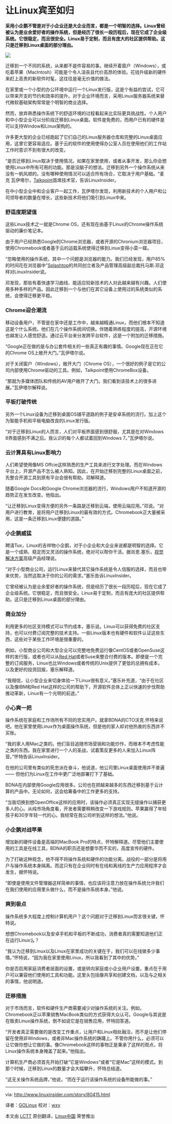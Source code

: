 让Linux宾至如归
================================================================================
**采用小企鹅不管是对于小企业还是大企业而言，都是一个明智的选择。Linux曾经被认为是业余爱好者的操作系统，但是经历了很长一段历程后，现在它成了企业级系统。它很稳定，而且很安全。Linux易于定制，而且有庞大的社区提供帮助。这只是迁移到Linux桌面的部分理由。**

![](http://www.linuxinsider.com/images/rw979454/linux-migration.jpg)

迁移到一个不同的系统，从来都不是件容易的事。继续开着窗户（Windows），或吃着苹果（MacIntosh）可能是个令人沮丧且代价高昂的体验。花钱升级新的硬件来赶上高贵的新软件时髦，这往往是毫无价值的做法。

在家里或一个小型的办公环境中运行一个Linux发行版，这是个有益的尝试，它可以带来开支的节约和效率的提升。对于企业环境而言，采用Linux服务器系统来替代微软基础架构常常是个明智的商业选择。

然而，放弃熟悉操作系统下的舒适环境的过程看起来比实际更具挑战性。个人用户和中小型企业可以分阶段迁移到Linux桌面。软件是免费的，而用户已有的硬件是可以支持Window和Linux架构的。

许多更大型的企业已经跑起了它们自己的Linux服务器仓库和完整的Linux桌面应用，这里它更容易适应。基于云的软件的使用使得办公室人员在使用他们的工作站工作时意识不到有很大的改变。

“是否迁移到Linux取决于使用情况。如果在家里使用，或者从事开发，那么你会想使用Linux中所有可用的功能。那是没脑子的想法。迁移到另外一个操作系统从来没有一帆风顺的。没有哪种使用情况可以适合所有场合，它取决于用户基础。“麦克 瓦伊塔尔，[Talkpoint][1]首席技术官，告诉LinuxInsider。

在中小型企业中和企业客户一起工作，瓦伊塔尔发现，利用新技术的个人用户和公司领导者的数量在增长，这些新技术将他们吸引到Linux中来。

### 舒适度期望值 ###

这些Linux技术之一就是Chrome OS，还有现在由基于Linux的Chrome操作系统驱动的廉价笔记本。

由于用户已经熟悉Google的Chrome浏览器，或者开源的Chronium浏览器项目，使用Chromebook或者基于云的运载系统使得迁移到Linux变得小菜一碟。

“忽略使用的操作系统，其中一个问题是浏览器的能力。我们已经发现，用户85%的时间花在浏览器中”[Splashtop][2]的共同创立者及产品管理高级副总裁托马斯.邓这样对LinuxInsider说。

邓发现，那些有着快速学习曲线、能适应较新技术的人对此越来越有兴趣。人们使用多种多样的产品。因此迁移到一个与他们在其它设备上使用过的系统类似的系统，会使得迁移更平稳。

### Chrome迎合潮流 ###

移动设备用户，不管是在家中还是工作中，越来越精通Linux，而他们根本不知道这是个什么系统。他们在几个操作系统间切换。伴随着熟练程度的提高，开源环境也越发让人感觉舒适。通过云平台来分发跨平台软件，这是一个附加的迁移措施。

“Google正在做的是与办公套件相关的一些真正有趣的事情。Google现在正在它的Chrome OS上敞开大门。”瓦伊塔尔说。

对于关闭窗户（Windows），敞开大门（Chrome OS），一个很好的例子是它的公司内部使用Chrome驱动的工具。例如，Talkpoint使用ChromeBox设备。

“那就为多媒体团队和传统的AV用户敞开了大门。我们看到该技术上的很多进展。”瓦伊塔尔解释说。

### 平板打破传统 ###

另外一个Linux设备为迁移到桌面OS铺平道路的例子是安卓系统的流行。加上这个为智能手机和平板电脑改良的Linux发行版。

“对于迁移到Linux的人而言，人们对平板界面感到很舒服，尤其是在对Windows 8界面感到不满之后。我认识的每个人都试着回到Windows 7。”瓦伊塔尔说。

### 云计算具有Linux影响力 ###

人们希望使用像MS Offcie这样熟悉的生产工具来进行文字处理。而在Windows平台上，开源产品不怎么被人熟知。因此，在开始迁移到完整的Linux桌面之前，先整合开源工具到原有平台会很有帮助。邓解释道。

随着Google Docs和Google Chrome浏览器的流行，Windows用户不知道开源的趋势正在发生改变。他指出。

“让迁移到Linux变得方便的另外一条路是迁移到云端，使用云端应用。”邓说。“对用户进行教育，是将用户迁移到Linux的最有效的方式。Chromebook正大量被采用，这是一条迁移到Linux便捷的道路。”

### 小企鹅威猛 ###

聘请Tux，Linux的吉祥物小企鹅，对于小企业和大企业来说都是明智的选择。它是一个成熟、稳定而又灵活的操作系统，绝对可以帮你干活。据肖恩.塞乐，[视觉解决方案][3]高级产品经理说。

“对于小型商业公司，运行Linux来替代其它操作系统是令人信服的选择，而且也带来优势，当然这取决于你的公司的需求。”塞乐告诉LinuxInsider。

它曾经被认为是业余爱好者的操作系统，但是经历了很长一段历程后，现在它成了企业级系统。它很稳定，而且很安全。Linux易于定制，而且有庞大的社区提供帮助。这只是迁移到Linux桌面的部分理由。

### 商业加分 ###

利用更多的社区支持模式可以节约成本，塞乐说。Linux可以获得免费的社区支持，也可以付费订阅完整的技术支持。一些Linux版本也有硬件和软件认证这些东西，这些对于某些工作环境是很重要的。

例如，小型商业公司和大型企业可以完整地免费运行像CentOS或者OpenSuse这样的发行版，或者也可以从[Red Hat][4]或者Suse来整合付费的版本。即便是一个完整的订阅服务，Linux也比Windows或者传统的Unix提供了更低的总拥有成本，以及更好的投资回报，塞乐解释道。

“我相信，让小型企业来切身体验一下Linux很有意义。”塞乐补充道，“由于在社区以及像IBM和Red Hat这样的公司的帮助下，开源软件总体上正以快速的步伐帮助推动革新，Linux有一个光明的前途。”

### 小心爽一把 ###

操作系统在家庭和工作场所有不同的忠实用户。就拿BDNA的CTO沃克.怀特来说吧。他在家里使用Linux作为桌面操作系统，但是他的家人却对他热衷的东西并不买账。

“我的家人用Mac之类的。他们盲目追随市场营销和功能炒作，而根本不考虑性能之类的东西。我在家里进行一个人的圣战，试着策反更多的人来加入Linux阵营。”怀特告诉LinuxInsider。

在他的公司里有类似的死忠派在奋斗，他说道，他公司里Linux桌面使用并不普遍 —— 但他们为Linux在工作中更广泛地部署打下了基础。

BDNA在内部使用Google应用很多。公司也在把越来越多的东西迁移到基于云计算的产品中。无论如何，这会给筹备中的工作更多的支持。

“当我切换到想OpenOffice这样的应用时，该操作必须真正实现无缝操作以捕获更多人的心。从纯市场角度看，开发者需要稍稍改变一下游戏规则。苹果赢得了年轻孩子和30岁年轻一代的心。我经常在我公司听到这样的想法。”他说。

### 小企鹅对战苹果 ###

增加新的硬件设备是高端的MacBook Pro的特点，怀特解释道。尽管他们主要使用的工具是在线工具，BDNA的职员还是想要华而不实的，高度宣传的硬件。

为了打破这种观念，他不得不将操作系统和硬件的功能分离。战役的一部分是将用户与操作系统本身隔离。而这只有在企业同时有在线和离线的生产力应用程序才会发生，据怀特说。

“即使是使用文件管理器这样简单的事情，也应该将注意力放在操作系统允许我们在我们使用的应用里头做什么，而不是操作系统本身。”他说。

### 爽到极点 ###

操作系统多大程度上控制计算机用户？这个问题对于迁移到Linux而言很关键，怀特说。

想想Chromebook以及安卓手机和平板的不断成功，消费者真的需要知道他们正在运行Linux么？

“我认为迁移到Linux以及Linux在家里成功的关键在于，我们可以在线做多少事情。”怀特说，“因为我在家里使用Linux，所以我看到了其中的优势。”

你是否启用家庭消费者层面的设置，或是转向家庭或小企业用户设置，重点在于用户可以兼容他们使用的工具和功能。这里头包括像共享和创建文档，以及与之相关的事情，他说明道。

### 迁移措施 ###

对于市场而言，软件和硬件生产商需要减少对操作系统的关注。例如，Chromebook正以苹果销售MacBook类似的方式获得大众认可。Google与其说是在贩卖Linux操作系统，倒不如说它是在销售应用，怀特回答道。

“开发者真正需要做的是改变工作重点，让用户和Linux相处融洽，而不是让他们停留在使用非Windows，或者非Mac操作系统的踌躇上。不管你用什么，必须可以让它做你想让它做的事。像Chromebook这样的事物正是秉承了这样的观点，将Linux操作系统本身掩盖了起来。”他指出。

计算机生产商必须首先开始打破“它是Windows”或者“它是Mac”这样的模式。到那个时候，迁移到Linux的数量才会大幅攀升，怀特总结道。

“这无关操作系统品牌，”他说，“而在于运行该操作系统的设备所能做的事。”

--------------------------------------------------------------------------------

via: http://www.linuxinsider.com/story/80415.html

译者：[GOLinux](https://github.com/GOLinux) 校对：[wxy](https://github.com/wxy)

本文由 [LCTT](https://github.com/LCTT/TranslateProject) 原创翻译，[Linux中国](http://linux.cn/) 荣誉推出

[1]:http://www.talkpointcommunications.com/
[2]:http://www.splashtop.com/
[3]:http://www.visionsolutions.com/
[4]:http://www.redhat.com/
[5]:http://www.bdna.com/
[6]:http://www.openoffice.org/
[7]:
[8]:
[9]:
[10]:
[11]:
[12]:
[13]:
[14]:
[15]:
[16]:
[17]:
[18]:
[19]:
[20]:
